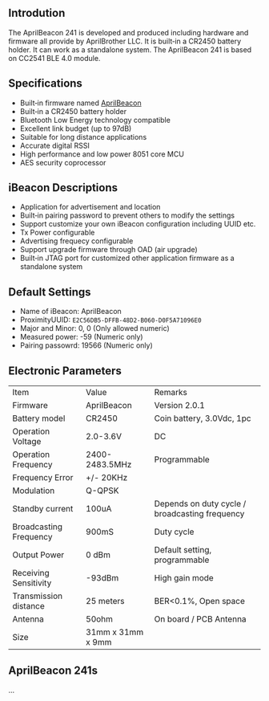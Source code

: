 

## Introdution

The AprilBeacon 241 is developed and produced including hardware and
firmware all provide by AprilBrother LLC. It is built‐in a CR2450
battery holder. It can work as a standalone system. The AprilBeacon 241
is based on CC2541 BLE 4.0 module.

## Specifications

  - Built‐in firmware named
    [AprilBeacon](Firmware/AprilBeacon.md)
  - Built‐in a CR2450 battery holder
  - Bluetooth Low Energy technology compatible
  - Excellent link budget (up to 97dB)
  - Suitable for long distance applications
  - Accurate digital RSSI
  - High performance and low power 8051 core MCU
  - AES security coprocessor

## iBeacon Descriptions

  - Application for advertisement and location
  - Built‐in pairing password to prevent others to modify the settings
  - Support customize your own iBeacon configuration including UUID etc.
  - Tx Power configurable
  - Advertising frequecy configurable
  - Support upgrade firmware through OAD (air upgrade)
  - Built‐in JTAG port for customized other application firmware as a
    standalone system

## Default Settings

  - Name of iBeacon: AprilBeacon
  - ProximityUUID: `E2C56DB5-DFFB-48D2-B060-D0F5A71096E0`
  - Major and Minor: 0, 0 (Only allowed numeric)
  - Measured power: -59 (Numeric only)
  - Pairing passowrd: 19566 (Numeric
only)

## Electronic Parameters

|                        |                   |                                                |
| ---------------------- | ----------------- | ---------------------------------------------- |
| Item                   | Value             | Remarks                                        |
| Firmware               | AprilBeacon       | Version 2.0.1                                  |
| Battery model          | CR2450            | Coin battery, 3.0Vdc, 1pc                      |
| Operation Voltage      | 2.0-3.6V          | DC                                             |
| Operation Frequency    | 2400-2483.5MHz    | Programmable                                   |
| Frequency Error        | \+/- 20KHz        |                                                |
| Modulation             | Q-QPSK            |                                                |
| Standby current        | 100uA             | Depends on duty cycle / broadcasting frequency |
| Broadcasting Frequency | 900mS             | Duty cycle                                     |
| Output Power           | 0 dBm             | Default setting, programmable                  |
| Receiving Sensitivity  | \-93dBm           | High gain mode                                 |
| Transmission distance  | 25 meters         | BER\<0.1%, Open space                          |
| Antenna                | 50ohm             | On board / PCB Antenna                         |
| Size                   | 31mm x 31mm x 9mm |                                                |

## AprilBeacon 241s

...
